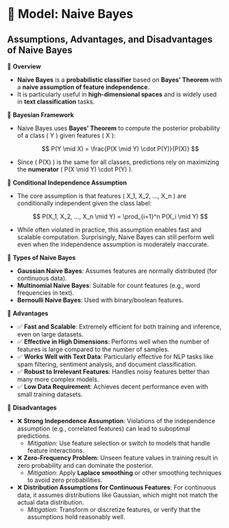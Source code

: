 # 🔹 Model: Naive Bayes
## Assumptions, Advantages, and Disadvantages of Naive Bayes

🔹 **Overview**  
* **Naive Bayes** is a **probabilistic classifier** based on **Bayes' Theorem** with a **naive assumption of feature independence**.
* It is particularly useful in **high-dimensional spaces** and is widely used in **text classification** tasks.

🔹 **Bayesian Framework**  
* Naive Bayes uses **Bayes’ Theorem** to compute the posterior probability of a class \( Y \) given features \( X \):

  $$
  P(Y \mid X) = \frac{P(X \mid Y) \cdot P(Y)}{P(X)}
  $$

* Since \( P(X) \) is the same for all classes, predictions rely on maximizing the **numerator** \( P(X \mid Y) \cdot P(Y) \).

🔹 **Conditional Independence Assumption**  
* The core assumption is that features \( X_1, X_2, ..., X_n \) are conditionally independent given the class label:

  $$
  P(X_1, X_2, ..., X_n \mid Y) = \prod_{i=1}^n P(X_i \mid Y)
  $$

* While often violated in practice, this assumption enables fast and scalable computation. Surprisingly, Naive Bayes can still perform well even when the independence assumption is moderately inaccurate.

🔹 **Types of Naive Bayes**  
* **Gaussian Naive Bayes**: Assumes features are normally distributed (for continuous data).  
* **Multinomial Naive Bayes**: Suitable for count features (e.g., word frequencies in text).  
* **Bernoulli Naive Bayes**: Used with binary/boolean features.

🔹 **Advantages**  
* ✅ **Fast and Scalable**: Extremely efficient for both training and inference, even on large datasets.
* ✅ **Effective in High Dimensions**: Performs well when the number of features is large compared to the number of samples.
* ✅ **Works Well with Text Data**: Particularly effective for NLP tasks like spam filtering, sentiment analysis, and document classification.
* ✅ **Robust to Irrelevant Features**: Handles noisy features better than many more complex models.
* ✅ **Low Data Requirement**: Achieves decent performance even with small training datasets.

🔹 **Disadvantages**  
* ❌ **Strong Independence Assumption**: Violations of the independence assumption (e.g., correlated features) can lead to suboptimal predictions.
  * *Mitigation*: Use feature selection or switch to models that handle feature interactions.
* ❌ **Zero-Frequency Problem**: Unseen feature values in training result in zero probability and can dominate the posterior.
  * *Mitigation*: Apply **Laplace smoothing** or other smoothing techniques to avoid zero probabilities.
* ❌ **Distribution Assumptions for Continuous Features**: For continuous data, it assumes distributions like Gaussian, which might not match the actual data distribution.
  * *Mitigation*: Transform or discretize features, or verify that the assumptions hold reasonably well.



